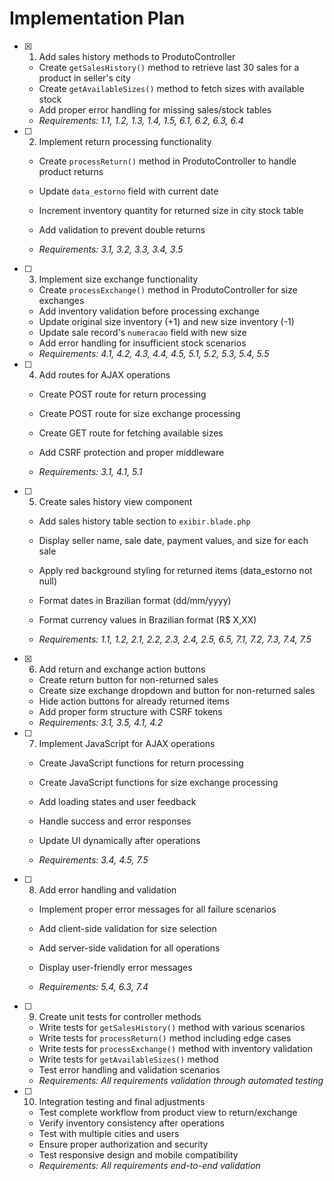 # Implementation Plan

- [x] 1. Add sales history methods to ProdutoController


  - Create `getSalesHistory()` method to retrieve last 30 sales for a product in seller's city
  - Create `getAvailableSizes()` method to fetch sizes with available stock
  - Add proper error handling for missing sales/stock tables
  - _Requirements: 1.1, 1.2, 1.3, 1.4, 1.5, 6.1, 6.2, 6.3, 6.4_


- [ ] 2. Implement return processing functionality
  - Create `processReturn()` method in ProdutoController to handle product returns
  - Update `data_estorno` field with current date
  - Increment inventory quantity for returned size in city stock table
  - Add validation to prevent double returns

  - _Requirements: 3.1, 3.2, 3.3, 3.4, 3.5_

- [ ] 3. Implement size exchange functionality
  - Create `processExchange()` method in ProdutoController for size exchanges
  - Add inventory validation before processing exchange
  - Update original size inventory (+1) and new size inventory (-1)
  - Update sale record's `numeracao` field with new size
  - Add error handling for insufficient stock scenarios
  - _Requirements: 4.1, 4.2, 4.3, 4.4, 4.5, 5.1, 5.2, 5.3, 5.4, 5.5_



- [ ] 4. Add routes for AJAX operations
  - Create POST route for return processing
  - Create POST route for size exchange processing
  - Create GET route for fetching available sizes


  - Add CSRF protection and proper middleware
  - _Requirements: 3.1, 4.1, 5.1_

- [ ] 5. Create sales history view component
  - Add sales history table section to `exibir.blade.php`
  - Display seller name, sale date, payment values, and size for each sale

  - Apply red background styling for returned items (data_estorno not null)
  - Format dates in Brazilian format (dd/mm/yyyy)
  - Format currency values in Brazilian format (R$ X,XX)
  - _Requirements: 1.1, 1.2, 2.1, 2.2, 2.3, 2.4, 2.5, 6.5, 7.1, 7.2, 7.3, 7.4, 7.5_

- [x] 6. Add return and exchange action buttons

  - Create return button for non-returned sales
  - Create size exchange dropdown and button for non-returned sales
  - Hide action buttons for already returned items
  - Add proper form structure with CSRF tokens
  - _Requirements: 3.1, 3.5, 4.1, 4.2_



- [ ] 7. Implement JavaScript for AJAX operations
  - Create JavaScript functions for return processing
  - Create JavaScript functions for size exchange processing
  - Add loading states and user feedback


  - Handle success and error responses
  - Update UI dynamically after operations
  - _Requirements: 3.4, 4.5, 7.5_

- [ ] 8. Add error handling and validation
  - Implement proper error messages for all failure scenarios



  - Add client-side validation for size selection
  - Add server-side validation for all operations
  - Display user-friendly error messages
  - _Requirements: 5.4, 6.3, 7.4_

- [ ] 9. Create unit tests for controller methods
  - Write tests for `getSalesHistory()` method with various scenarios
  - Write tests for `processReturn()` method including edge cases
  - Write tests for `processExchange()` method with inventory validation
  - Write tests for `getAvailableSizes()` method
  - Test error handling and validation scenarios
  - _Requirements: All requirements validation through automated testing_

- [ ] 10. Integration testing and final adjustments
  - Test complete workflow from product view to return/exchange
  - Verify inventory consistency after operations
  - Test with multiple cities and users
  - Ensure proper authorization and security
  - Test responsive design and mobile compatibility
  - _Requirements: All requirements end-to-end validation_
